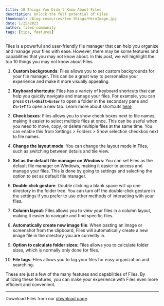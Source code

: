 ```yaml
---
title: 10 Things You Didn't Know About Files
description: Unlock the full potential of Files
thumbnail: /blog-resources/ten-things/HeroImage.jpg
date: 1/25/2023
author: files-community
tags: [tips, features]
---
```


Files is a powerful and user-friendly file manager that can help you organize and manage your files with ease. However, there may be some features and capabilities that you may not know about. In this post, we will highlight the top 10 things you may not know about Files.

1. **Custom backgrounds**: Files allows you to set custom backgrounds for your file manager. This can be a great way to personalize your experience and make it more visually appealing.

2. **Keyboard shortcuts**: Files has a variety of keyboard shortcuts that can help you quickly navigate and manage your files. For example, you can press **`Ctrl+Shift+Enter`** to open a folder in the secondary pane and **`Ctrl+T`** to open a new tab. Learn more about shortcuts [here](/docs/configuring/keyboard-shortcuts)

3. **Check boxes**: Files allows you to show check boxes next to file names, making it easier to select multiple files at once. This can be useful when you need to move, copy, or delete multiple files at the same time. You can enable this from Settings > Folders > Show selection checkbox next to file names.

4. **Change the layout mode**: You can change the layout mode in Files, such as switching between details and tile view.

5. **Set as the default file manager on Windows**: You can set Files as the default file manager on Windows, making it easier to access and manage your files. This is done by going to settings and selecting the option to set as default file manager.

6. **Double click gesture**: Double clicking a blank space will up one directory in the folder tree. You can turn off the double-click gesture in the settings if you prefer to use other methods of interacting with your files.

7. **Column layout**: Files allows you to view your files in a column layout, making it easier to navigate and find specific files.

8. **Automatically create new image file**: When pasting an image or screenshot from the clipboard, Files will automatically create a new image file in the directory you are currently in.

9. **Option to calculate folder sizes**: Files allows you to calculate folder sizes, which is normally only done for files.

10. **File tags**: Files allows you to tag your files for easy organization and searching.

These are just a few of the many features and capabilities of Files. By utilizing these features, you can make your experience with Files even more efficient and convenient.

---

Download Files from our [download page](/download/).
